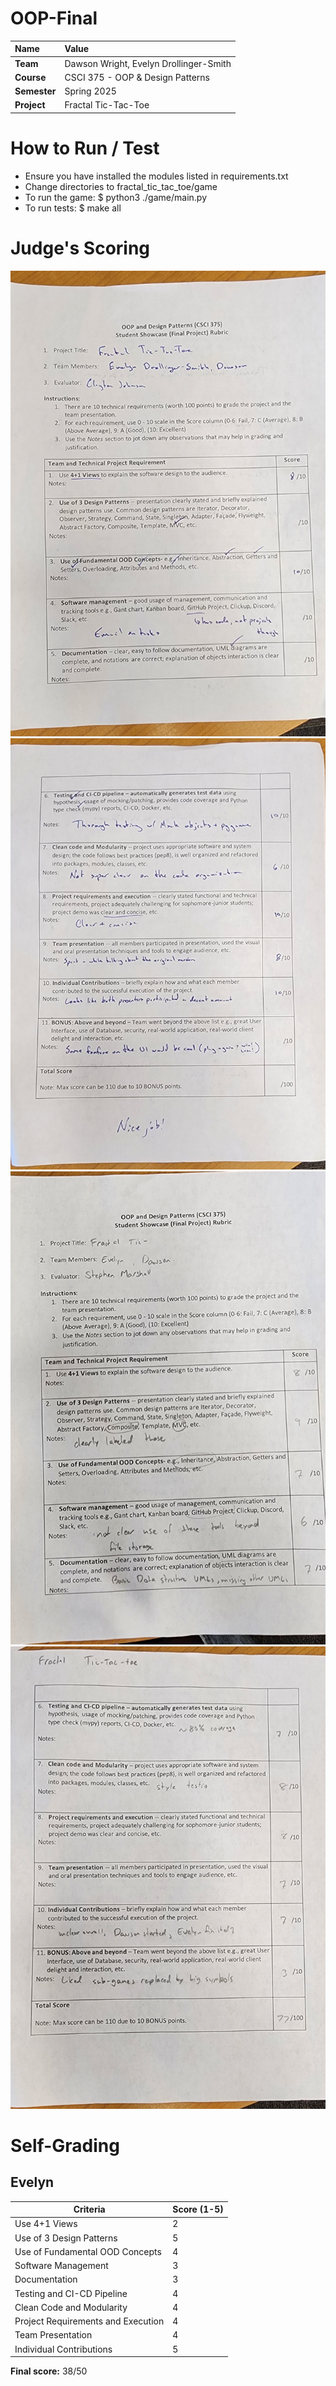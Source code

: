 # OOP-Final

| Name | Value |
|:---|:---|
| **Team** | Dawson Wright, Evelyn Drollinger-Smith |
| **Course** | CSCI 375 - OOP & Design Patterns |
| **Semester** | Spring 2025 |
| **Project** | Fractal Tic-Tac-Toe |

# How to Run / Test

* Ensure you have installed the modules listed in requirements.txt
* Change directories to fractal_tic_tac_toe/game
* To run the game: $ python3 ./game/main.py
* To run tests: $ make all

# Judge's Scoring

![](judge-scores/1.jpg)
![](judge-scores/2.jpg)
![](judge-scores/3.jpg)
![](judge-scores/4.jpg)

# Self-Grading

## Evelyn

 Criteria                                    | Score (1-5)
---------------------------------------------|------------------
 Use 4+1 Views                               | 2
 Use of 3 Design Patterns                    | 5
 Use of Fundamental OOD Concepts             | 4
 Software Management                         | 3
 Documentation                               | 3
 Testing and CI-CD Pipeline                  | 4
 Clean Code and Modularity                   | 4
 Project Requirements and Execution          | 4
 Team Presentation                           | 4
 Individual Contributions                    | 5

**Final score:** 38/50
